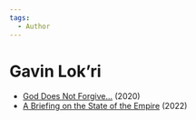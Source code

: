 ```yaml
---
tags:
  - Author
---
```


# Gavin Lok’ri

- [God Does Not Forgive...](../goddoesnotforgive.md) (2020)
- [A Briefing on the State of the Empire](./abriefingonthestateoftheempire.md) (2022)
